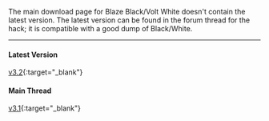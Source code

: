 The main download page for Blaze Black/Volt White doesn't contain the latest version. The latest version can be found in the forum thread for the hack; it is compatible with a good dump of Black/White.

---

#### Latest Version

[v3.2](https://projectpokemon.org/home/forums/topic/13244-pok%C3%A9mon-blaze-black-pok%C3%A9mon-volt-white/page/10/#comment-283679){:target="\_blank"}

#### Main Thread

[v3.1](https://projectpokemon.org/home/files/file/2466-pok%C3%A9mon-blaze-black-pok%C3%A9mon-volt-white/){:target="\_blank"}
